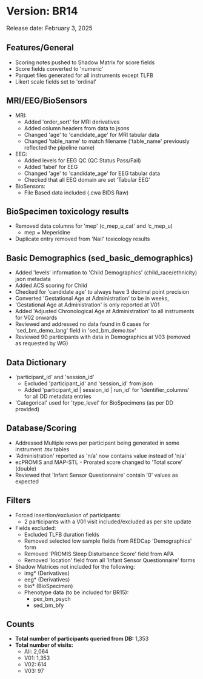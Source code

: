 # Version: BR14
<p style="font-size: 1.1em">Release date: February 3, 2025</p>

## Features/General
* Scoring notes pushed to Shadow Matrix for score fields  
* Score fields converted to 'numeric'  
* Parquet files generated for all instruments except TLFB  
* Likert scale fields set to 'ordinal'

## MRI/EEG/BioSensors
* MRI:  
    * Added 'order_sort' for MRI derivatives  
    * Added column headers from data to jsons  
    * Changed 'age' to 'candidate_age' for MRI tabular data  
    * Changed 'table_name' to match filename ('table_name' previously reflected the pipeline name)  
* EEG:  
    * Added levels for EEG QC (QC Status Pass/Fail)  
    * Added 'label' for EEG  
    * Changed 'age' to 'candidate_age' for EEG tabular data  
    * Checked that all EEG domain are set 'Tabular EEG'  
* BioSensors:  
    * File Based data included (.cwa BIDS Raw)

## BioSpecimen toxicology results
* Removed data columns for 'mep' (c_mep_u_cat' and ‘c_mep_u)  
    * mep = Meperidine  
* Duplicate entry removed from 'Nail' toxicology results

## Basic Demographics (sed_basic_demographics)
* Added 'levels' information to 'Child Demographics' (child_race/ethnicity) json metadata  
* Added ACS scoring for Child  
* Checked for 'candidate age' to always have 3 decimal point precision  
* Converted 'Gestational Age at Administration' to be in weeks,  
* 'Gestational Age at Administration' is only reported at V01  
* Added 'Adjusted Chronological Age at Administration' to all instruments for V02 onwards  
* Reviewed and addressed no data found in 6 cases for 'sed_bm_demo_lang' field in 'sed_bm_demo.tsv'  
* Reviewed 90 participants with data in Demographics at V03 (removed as requested by WG)

## Data Dictionary
* 'participant_id' and 'session_id'  
    * Excluded 'participant_id' and 'session_id' from json  
    * Added 'participant_id | session_id | run_id' for 'identifier_columns' for all DD metadata entries  
* 'Categorical' used for 'type_level' for BioSpecimens (as per DD provided)

## Database/Scoring 
* Addressed Multiple rows per participant being generated in some instrument .tsv tables  
* 'Administration' reported as 'n/a' now contains value instead of 'n/a'  
* ecPROMIS and MAP-STL - Prorated score changed to 'Total score' (double)  
* Reviewed that 'Infant Sensor Questionnaire' contain '0' values as expected
  
## Filters  
* Forced insertion/exclusion of participants:  
    * 2 participants with a V01 visit included/excluded as per site update  
* Fields excluded:  
    * Excluded TLFB duration fields  
    * Removed selected low sample fields from REDCap 'Demographics' form  
    * Removed 'PROMIS Sleep Disturbance Score' field from APA
    * Removed 'location' field from all 'Infant Sensor Questionnaire' forms
* Shadow Matrices not included for the following:
    * img* (Derivatives)
    * eeg* (Derivatives)
    * bio* (BioSpecimen)
    * Phenotype data (to be included for BR15):
        * pex_bm_psych
        * sed_bm_bfy

## Counts
* **Total number of participants queried from DB:** 1,353
* **Total number of visits:**   
    - All: 2,064
    - V01: 1,353
    - V02: 614
    - V03: 97

